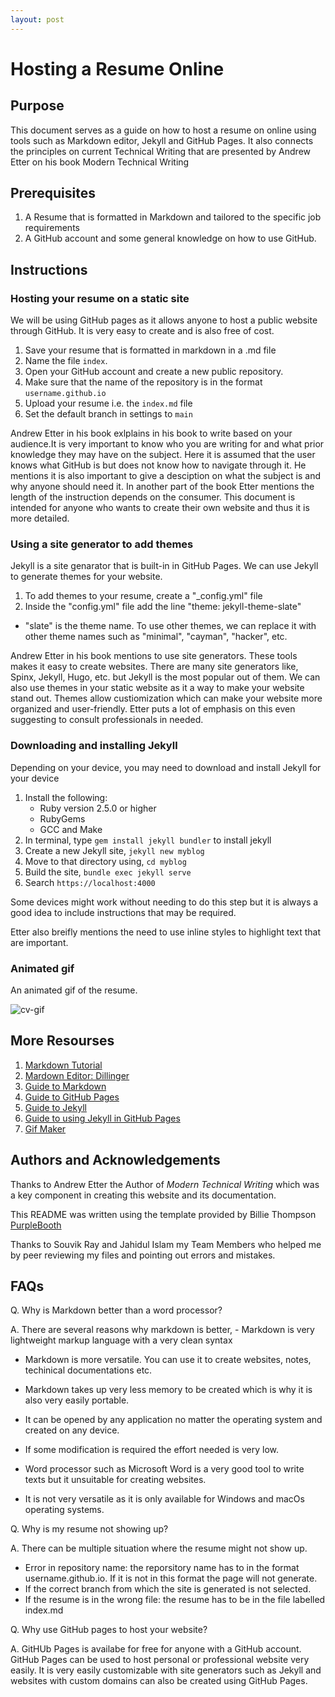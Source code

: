 ```yaml
---
layout: post
---
```


# Hosting a Resume Online
## Purpose
This document serves as a guide on how to host a resume on online using tools such as Markdown editor, Jekyll and GitHub Pages. It also connects the principles on current Technical Writing that are presented by Andrew Etter on his book Modern Technical Writing



## Prerequisites
1. A Resume that is formatted in Markdown and tailored to the specific job requirements
2. A GitHub account and some general knowledge on how to use GitHub.



## Instructions
### Hosting your resume on a static site
We will be using GitHub pages as it allows anyone to host a public website through GitHub. It is very easy to create and is also free of cost.

1. Save your resume that is formatted in markdown in a .md file
2. Name the file ``index``.
3. Open your GitHub account and create a new public repository.
4. Make sure that the name of the repository is in the format ``username.github.io``
5. Upload your resume i.e. the ``index.md`` file
6. Set the default branch in settings to ``main``

Andrew Etter in his book exlplains in his book to write based on your audience.It is very important to know who you are writing for and what prior knowledge they may have on the subject. Here it is assumed that the user knows what GitHub is but does not know how to navigate through it. He mentions it is also important to give a desciption on what the subject is and why anyone should need it. In another part of the book Etter mentions the length of the instruction depends on the consumer. This document is intended for anyone who wants to create their own website and thus it is more detailed.
   

### Using a site generator to add themes
Jekyll is a site genarator that is built-in in GitHub Pages. We can use Jekyll to generate themes for your website.

1. To add themes to your resume, create a "_config.yml" file
2. Inside the "config.yml" file add the line "theme: jekyll-theme-slate"
  - "slate" is the theme name. To use other themes, we can replace it with other theme names such as "minimal", "cayman", "hacker", etc.

Andrew Etter in his book mentions to use site generators. These tools makes it easy to create websites. There are many site generators like, Spinx, Jekyll, Hugo, etc. but Jekyll is the most popular out of them. We  can also use themes in your static website as it a way to make your website stand out. Themes allow custiomization which can make your website more organized and user-friendly. Etter puts a lot of emphasis on this even suggesting to consult professionals in needed.


### Downloading and installing Jekyll
Depending on your device, you may need to download and install Jekyll for your device

1. Install the following:
   - Ruby version 2.5.0 or higher
   - RubyGems
   - GCC and Make
2. In terminal, type ``gem install jekyll bundler`` to install jekyll
3. Create a new Jekyll site, ``jekyll new myblog``
4. Move to that directory using, ``cd myblog``
5. Build the site, ``bundle exec jekyll serve``
6. Search ``https://localhost:4000``

Some devices might work without needing to do this step but it is always a good idea to include instructions that may be required.

Etter also breifly mentions the need to use inline styles to highlight text that are important. 
   

### Animated gif
An animated gif of the resume.

![cv-gif](https://i.makeagif.com/media/3-07-2024/QaYIpx.gif)



## More Resourses
1. [Markdown Tutorial](https://www.markdowntutorial.com/)
2. [Mardown Editor: Dillinger](https://dillinger.io)
3. [Guide to Markdown](https://www.markdownguide.org/getting-started/)
4. [Guide to GitHub Pages](https://docs.github.com/en/pages/quickstart)
5. [Guide to Jekyll](https://jekyllrb.com/docs/)
6. [Guide to using Jekyll in  GitHub Pages](https://docs.github.com/en/pages/setting-up-a-github-pages-site-with-jekyll/about-github-pages-and-jekyll)
7. [Gif Maker](https://makeagif.com/)



## Authors and Acknowledgements
Thanks to Andrew Etter the Author of *Modern Technical Writing* which was a key component in creating this website and its documentation.

This README was written using the template provided by Billie Thompson [PurpleBooth](https://github.com/PurpleBooth)

Thanks to Souvik Ray and Jahidul Islam my Team Members who helped me by peer reviewing my files and pointing out errors and mistakes. 



## FAQs
Q. Why is Markdown better than a word processor?

A.  There are several reasons why markdown is better,
    - Markdown is very lightweight markup language with a very clean syntax
   - Markdown is more versatile. You can use it to create websites, notes, techinical documentations etc.
   - Markdown takes up very less memory to be created which is why it is also very easily portable.
   - It can be opened by any application no matter the operating system and created on any device.
   - If some modification is required the effort needed is very low.

   - Word processor such as Microsoft Word is a very good tool to write texts but it unsuitable for creating websites.
   - It is not very versatile as it is only available for Windows and macOs operating systems.
       

Q. Why is my resume not showing up?

A. There can be multiple situation where the resume might not show up. 
  - Error in repository name: the reporsitory name has to in the format username.github.io. If it is not in this format the      page will not generate.
  - If the correct branch from which the site is generated is not selected.
  - If the resume is in the wrong file: the resume has to be in the file labelled index.md

Q. Why use GitHub pages to host your website?

A. GitHUb Pages is availabe for free for anyone with a GitHub account. GitHub Pages can be used to host personal or professional website very easily. It is very easily customizable with site generators such as Jekyll and websites with custom domains can also be created using GitHub Pages. 

